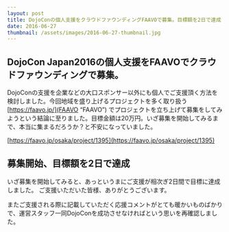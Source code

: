 ```yaml
---
layout: post
title: DojoConの個人支援をクラウドファウンディングFAAVOで募集。目標額を2日で達成！
date: 2016-06-27
thumbnail: /assets/images/2016-06-27-thumbnail.jpg
---
```

## DojoCon Japan2016の個人支援をFAAVOでクラウドファウンディングで募集。
DojoConの支援を企業などの大口スポンサー以外にも個人でご支援頂く方法を検討しました。今回地域を盛り上げるプロジェクトを多く取り扱う[https://faavo.jp/](FAAVO “FAAVO”)
でプロジェクトを立ち上げて募集をしてみようという結論に至りました。目標金額は20万円。いざ募集を開始してみるまで、本当に集まるだろうか？と不安になっていました。

[https://faavo.jp/osaka/project/1395](https://faavo.jp/osaka/project/1395)

## 募集開始、目標額を2日で達成
いざ募集を開始してみると、あっというまにご支援が相次ぎ2日間で目標に達成しました。
ご支援いただいた皆様、ありがとうございます。

またご支援される際に記載していただく応援コメントがとても暖かいものばかりで、運営スタッフ一同DojoConを成功させなければという思いを再確認しました。

